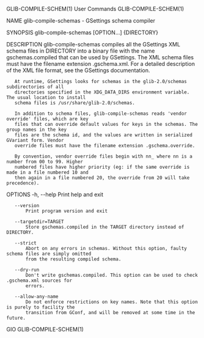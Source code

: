 GLIB-COMPILE-SCHEM(1)                        User Commands                       GLIB-COMPILE-SCHEM(1)

NAME
       glib-compile-schemas - GSettings schema compiler

SYNOPSIS
       glib-compile-schemas [OPTION...] {DIRECTORY}

DESCRIPTION
       glib-compile-schemas compiles all the GSettings XML schema files in DIRECTORY into a binary
       file with the name gschemas.compiled that can be used by GSettings. The XML schema files must
       have the filename extension .gschema.xml. For a detailed description of the XML file format,
       see the GSettings documentation.

       At runtime, GSettings looks for schemas in the glib-2.0/schemas subdirectories of all
       directories specified in the XDG_DATA_DIRS environment variable. The usual location to install
       schema files is /usr/share/glib-2.0/schemas.

       In addition to schema files, glib-compile-schemas reads 'vendor override' files, which are key
       files that can override default values for keys in the schemas. The group names in the key
       files are the schema id, and the values are written in serialized GVariant form. Vendor
       override files must have the filename extension .gschema.override.

       By convention, vendor override files begin with nn_ where nn is a number from 00 to 99. Higher
       numbered files have higher priority (eg: if the same override is made in a file numbered 10 and
       then again in a file numbered 20, the override from 20 will take precedence).

OPTIONS
       -h, --help
           Print help and exit

       --version
           Print program version and exit

       --targetdir=TARGET
           Store gschemas.compiled in the TARGET directory instead of DIRECTORY.

       --strict
           Abort on any errors in schemas. Without this option, faulty schema files are simply omitted
           from the resulting compiled schema.

       --dry-run
           Don't write gschemas.compiled. This option can be used to check .gschema.xml sources for
           errors.

       --allow-any-name
           Do not enforce restrictions on key names. Note that this option is purely to facility the
           transition from GConf, and will be removed at some time in the future.

GIO                                                                              GLIB-COMPILE-SCHEM(1)
